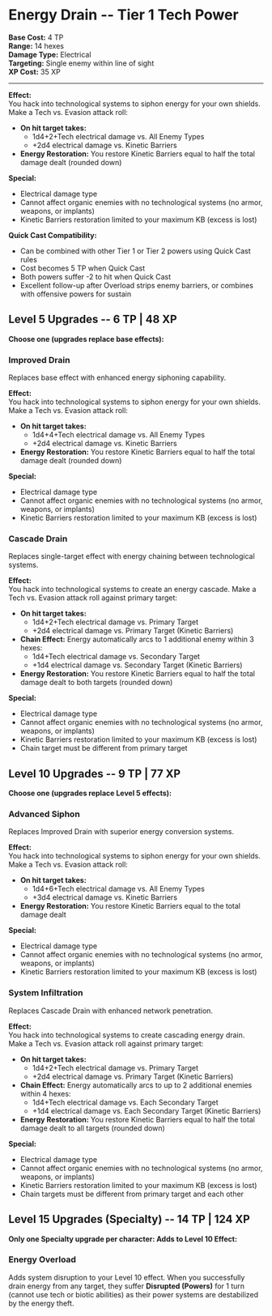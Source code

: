 # Energy Drain -- Tier 1 Tech Power

**Base Cost:** 4 TP  
**Range:** 14 hexes  
**Damage Type:** Electrical  
**Targeting:** Single enemy within line of sight  
**XP Cost:** 35 XP

---

**Effect:**  
You hack into technological systems to siphon energy for your own shields. Make a Tech vs. Evasion attack roll:
- **On hit target takes:**
  - 1d4+2+Tech electrical damage vs. All Enemy Types
  - +2d4 electrical damage vs. Kinetic Barriers
- **Energy Restoration:** You restore Kinetic Barriers equal to half the total damage dealt (rounded down)

**Special:**  
- Electrical damage type
- Cannot affect organic enemies with no technological systems (no armor, weapons, or implants)
- Kinetic Barriers restoration limited to your maximum KB (excess is lost)

**Quick Cast Compatibility:**  
- Can be combined with other Tier 1 or Tier 2 powers using Quick Cast rules
- Cost becomes 5 TP when Quick Cast
- Both powers suffer -2 to hit when Quick Cast
- Excellent follow-up after Overload strips enemy barriers, or combines with offensive powers for sustain

## Level 5 Upgrades -- 6 TP | 48 XP

**Choose one (upgrades replace base effects):**

### Improved Drain
Replaces base effect with enhanced energy siphoning capability.

**Effect:**  
You hack into technological systems to siphon energy for your own shields. Make a Tech vs. Evasion attack roll:
- **On hit target takes:**
  - 1d4+4+Tech electrical damage vs. All Enemy Types
  - +2d4 electrical damage vs. Kinetic Barriers
- **Energy Restoration:** You restore Kinetic Barriers equal to half the total damage dealt (rounded down)

**Special:**  
- Electrical damage type
- Cannot affect organic enemies with no technological systems (no armor, weapons, or implants)
- Kinetic Barriers restoration limited to your maximum KB (excess is lost)

### Cascade Drain
Replaces single-target effect with energy chaining between technological systems.

**Effect:**  
You hack into technological systems to create an energy cascade. Make a Tech vs. Evasion attack roll against primary target:
- **On hit target takes:**
  - 1d4+2+Tech electrical damage vs. Primary Target
  - +2d4 electrical damage vs. Primary Target (Kinetic Barriers)
- **Chain Effect:** Energy automatically arcs to 1 additional enemy within 3 hexes:
  - 1d4+Tech electrical damage vs. Secondary Target
  - +1d4 electrical damage vs. Secondary Target (Kinetic Barriers)
- **Energy Restoration:** You restore Kinetic Barriers equal to half the total damage dealt to both targets (rounded down)

**Special:**  
- Electrical damage type
- Cannot affect organic enemies with no technological systems (no armor, weapons, or implants)
- Kinetic Barriers restoration limited to your maximum KB (excess is lost)
- Chain target must be different from primary target

## Level 10 Upgrades -- 9 TP | 77 XP

**Choose one (upgrades replace Level 5 effects):**

### Advanced Siphon
Replaces Improved Drain with superior energy conversion systems.

**Effect:**  
You hack into technological systems to siphon energy for your own shields. Make a Tech vs. Evasion attack roll:
- **On hit target takes:**
  - 1d4+6+Tech electrical damage vs. All Enemy Types
  - +3d4 electrical damage vs. Kinetic Barriers
- **Energy Restoration:** You restore Kinetic Barriers equal to the total damage dealt

**Special:**  
- Electrical damage type
- Cannot affect organic enemies with no technological systems (no armor, weapons, or implants)
- Kinetic Barriers restoration limited to your maximum KB (excess is lost)

### System Infiltration
Replaces Cascade Drain with enhanced network penetration.

**Effect:**  
You hack into technological systems to create cascading energy drain. Make a Tech vs. Evasion attack roll against primary target:
- **On hit target takes:**
  - 1d4+2+Tech electrical damage vs. Primary Target
  - +2d4 electrical damage vs. Primary Target (Kinetic Barriers)
- **Chain Effect:** Energy automatically arcs to up to 2 additional enemies within 4 hexes:
  - 1d4+Tech electrical damage vs. Each Secondary Target
  - +1d4 electrical damage vs. Each Secondary Target (Kinetic Barriers)
- **Energy Restoration:** You restore Kinetic Barriers equal to half the total damage dealt to all targets (rounded down)

**Special:**  
- Electrical damage type
- Cannot affect organic enemies with no technological systems (no armor, weapons, or implants)
- Kinetic Barriers restoration limited to your maximum KB (excess is lost)
- Chain targets must be different from primary target and each other

## Level 15 Upgrades (Specialty) -- 14 TP | 124 XP

**Only one Specialty upgrade per character: Adds to Level 10 Effect:**

### Energy Overload
Adds system disruption to your Level 10 effect. When you successfully drain energy from any target, they suffer **Disrupted (Powers)** for 1 turn (cannot use tech or biotic abilities) as their power systems are destabilized by the energy theft.
